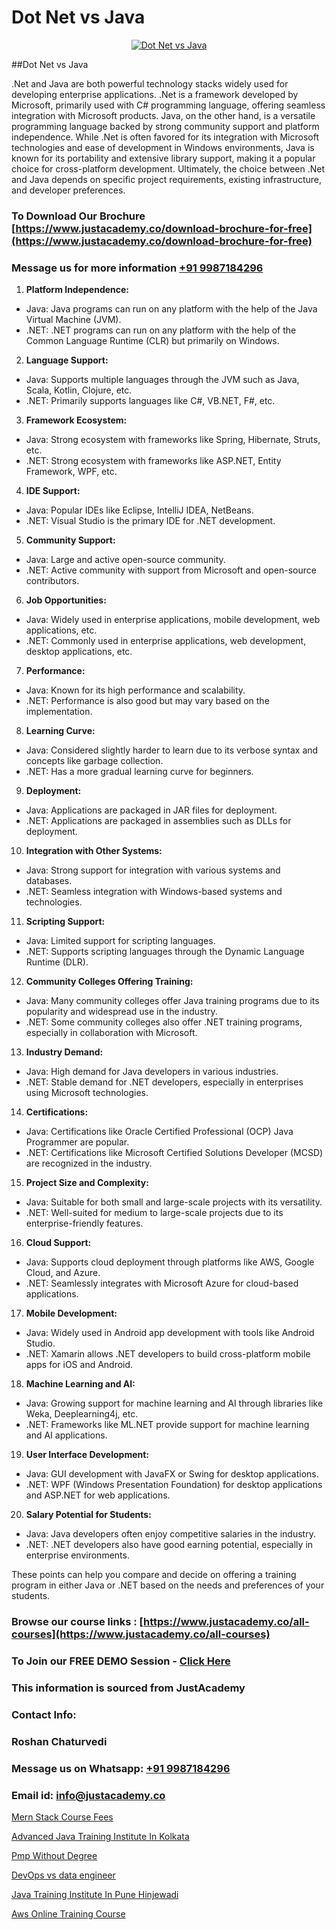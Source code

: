 # Dot Net vs Java

<p align="center">
  <a href="https://justacademy.co/course-detail/core-java-training">
    <img src="https://justacademy.co/storage2/course_image/1677245426_course_image.webp" alt="Dot Net vs Java">
  </a>
</p>
##Dot Net vs Java

.Net and Java are both powerful technology stacks widely used for developing enterprise applications. .Net is a framework developed by Microsoft, primarily used with C# programming language, offering seamless integration with Microsoft products. Java, on the other hand, is a versatile programming language backed by strong community support and platform independence. While .Net is often favored for its integration with Microsoft technologies and ease of development in Windows environments, Java is known for its portability and extensive library support, making it a popular choice for cross-platform development. Ultimately, the choice between .Net and Java depends on specific project requirements, existing infrastructure, and developer preferences.
### To Download Our Brochure [https://www.justacademy.co/download-brochure-for-free](https://www.justacademy.co/download-brochure-for-free)
### Message us for more information [+91 9987184296](https://api.whatsapp.com/send?phone=919987184296)
1) **Platform Independence:**
- Java: Java programs can run on any platform with the help of the Java Virtual Machine (JVM).
- .NET: .NET programs can run on any platform with the help of the Common Language Runtime (CLR) but primarily on Windows.

2) **Language Support:**
- Java: Supports multiple languages through the JVM such as Java, Scala, Kotlin, Clojure, etc.
- .NET: Primarily supports languages like C#, VB.NET, F#, etc.

3) **Framework Ecosystem:**
- Java: Strong ecosystem with frameworks like Spring, Hibernate, Struts, etc.
- .NET: Strong ecosystem with frameworks like ASP.NET, Entity Framework, WPF, etc.

4) **IDE Support:**
- Java: Popular IDEs like Eclipse, IntelliJ IDEA, NetBeans.
- .NET: Visual Studio is the primary IDE for .NET development.

5) **Community Support:**
- Java: Large and active open-source community.
- .NET: Active community with support from Microsoft and open-source contributors.

6) **Job Opportunities:**
- Java: Widely used in enterprise applications, mobile development, web applications, etc.
- .NET: Commonly used in enterprise applications, web development, desktop applications, etc.

7) **Performance:**
- Java: Known for its high performance and scalability.
- .NET: Performance is also good but may vary based on the implementation.

8) **Learning Curve:**
- Java: Considered slightly harder to learn due to its verbose syntax and concepts like garbage collection.
- .NET: Has a more gradual learning curve for beginners.

9) **Deployment:**
- Java: Applications are packaged in JAR files for deployment.
- .NET: Applications are packaged in assemblies such as DLLs for deployment.

10) **Integration with Other Systems:**
- Java: Strong support for integration with various systems and databases.
- .NET: Seamless integration with Windows-based systems and technologies.

11) **Scripting Support:**
- Java: Limited support for scripting languages.
- .NET: Supports scripting languages through the Dynamic Language Runtime (DLR).

12) **Community Colleges Offering Training:**
- Java: Many community colleges offer Java training programs due to its popularity and widespread use in the industry.
- .NET: Some community colleges also offer .NET training programs, especially in collaboration with Microsoft.

13) **Industry Demand:**
- Java: High demand for Java developers in various industries.
- .NET: Stable demand for .NET developers, especially in enterprises using Microsoft technologies.

14) **Certifications:**
- Java: Certifications like Oracle Certified Professional (OCP) Java Programmer are popular.
- .NET: Certifications like Microsoft Certified Solutions Developer (MCSD) are recognized in the industry.

15) **Project Size and Complexity:**
- Java: Suitable for both small and large-scale projects with its versatility.
- .NET: Well-suited for medium to large-scale projects due to its enterprise-friendly features.

16) **Cloud Support:**
- Java: Supports cloud deployment through platforms like AWS, Google Cloud, and Azure.
- .NET: Seamlessly integrates with Microsoft Azure for cloud-based applications.

17) **Mobile Development:**
- Java: Widely used in Android app development with tools like Android Studio.
- .NET: Xamarin allows .NET developers to build cross-platform mobile apps for iOS and Android.

18) **Machine Learning and AI:**
- Java: Growing support for machine learning and AI through libraries like Weka, Deeplearning4j, etc.
- .NET: Frameworks like ML.NET provide support for machine learning and AI applications.

19) **User Interface Development:**
- Java: GUI development with JavaFX or Swing for desktop applications.
- .NET: WPF (Windows Presentation Foundation) for desktop applications and ASP.NET for web applications.

20) **Salary Potential for Students:**
- Java: Java developers often enjoy competitive salaries in the industry.
- .NET: .NET developers also have good earning potential, especially in enterprise environments.

These points can help you compare and decide on offering a training program in either Java or .NET based on the needs and preferences of your students.

### Browse our course links : [https://www.justacademy.co/all-courses](https://www.justacademy.co/all-courses) 
### To Join our FREE DEMO Session - [Click Here](https://www.justacademy.co/register-for-course-demo)


### This information is sourced from JustAcademy
### Contact Info:
### Roshan Chaturvedi
### Message us on Whatsapp: [+91 9987184296](https://api.whatsapp.com/send?phone=919987184296)
### Email id: [info@justacademy.co](mailto:info@justacademy.co)
                
[Mern Stack Course Fees](https://www.linkedin.com/pulse/mern-stack-course-fees-justacademy-chennai-uirte/)

[Advanced Java Training Institute In Kolkata](https://www.linkedin.com/pulse/advanced-java-training-institute-kolkata-gjygc?trackingId=%2FE3P%2Bxvpo88pnysEGtZQVw%3D%3D&lipi=urn%3Ali%3Apage%3Ad_flagship3_company_admin%3BzThijShxRS6J0WzPkYT7Lg%3D%3D)

[Pmp Without Degree](https://medium.com/@abhidnya.1068/pmp-without-degree-ab77584c3fe0)

[DevOps vs data engineer](https://medium.com/@kamblerajas684/devops-vs-data-engineer-9dd336d21b57)

[Java Training Institute In Pune Hinjewadi](https://justacademyin.github.io/justacademy/java-training-institute-in-pune-hinjewadi)

[Aws Online Training Course](https://justacademyin.github.io/justacademy/aws-online-training-course)

